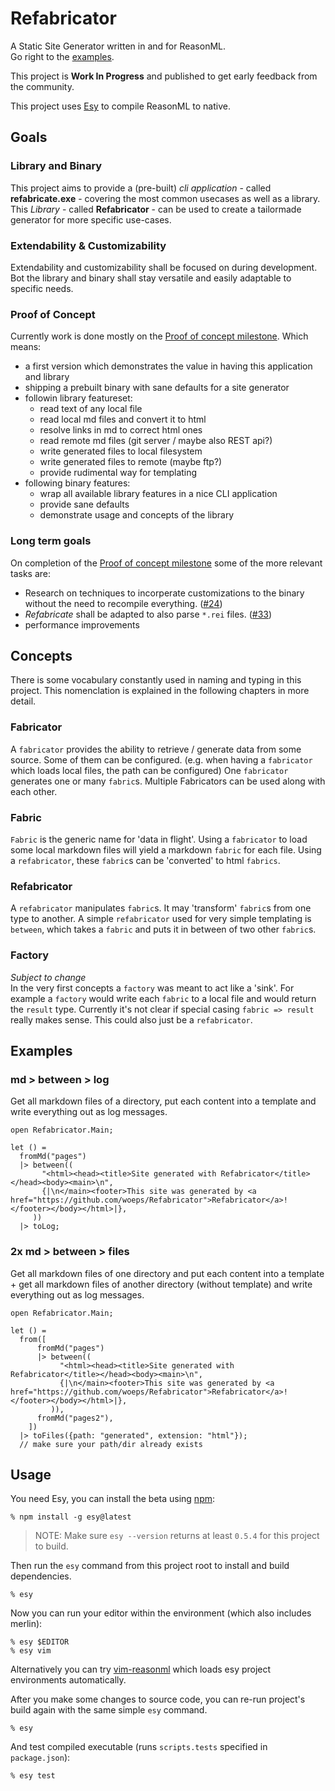 # Refabricator
A Static Site Generator written in and for ReasonML.  
Go right to the [examples](#examples).

This project is **Work In Progress** and published to get early feedback from the community.

This project uses [Esy](https://github.com/esy-ocaml/esy) to compile ReasonML to native.

## Goals
### Library and Binary
This project aims to provide a (pre-built) *cli application* - called **refabricate.exe** - covering the most common usecases as well as a library. This *Library* - called **Refabricator** - can be used to create a tailormade generator for more specific use-cases.

### Extendability & Customizability
Extendability and customizability shall be focused on during development. Bot the library and binary shall stay versatile and easily adaptable to specific needs.

### Proof of Concept
Currently work is done mostly on the [Proof of concept milestone](https://github.com/woeps/refabricator/milestone/1). Which means:

- a first version which demonstrates the value in having this application and library
- shipping a prebuilt binary with sane defaults for a site generator
- followin library featureset:
  - read text of any local file
  - read local md files and convert it to html
  - resolve links in md to correct html ones
  - read remote md files (git server / maybe also REST api?)
  - write generated files to local filesystem
  - write generated files to remote (maybe ftp?)
  - provide rudimental way for templating
- following binary features:
  - wrap all available library features in a nice CLI application
  - provide sane defaults
  - demonstrate usage and concepts of the library


### Long term goals
On completion of the [Proof of concept milestone](https://github.com/woeps/refabricator/milestone/1) some of the more relevant tasks are:

- Research on techniques to incorperate customizations to the binary without the need to recompile everything. ([#24](https://github.com/woeps/refabricator/issues/24))
- *Refabricate* shall be adapted to also parse `*.rei` files. ([#33](https://github.com/woeps/refabricator/issues/33))
- performance improvements

## Concepts
There is some vocabulary constantly used in naming and typing in this project. This nomenclation is explained in the following chapters in more detail.

### Fabricator
A `fabricator` provides the ability to retrieve / generate data from some source. Some of them can be configured. (e.g. when having a `fabricator` which loads local files, the path can be configured)
One `fabricator` generates one or many `fabric`s.
Multiple Fabricators can be used along with each other.

### Fabric
`Fabric` is the generic name for 'data in flight'. Using a `fabricator` to load some local markdown files will yield a markdown `fabric` for each file. Using a `refabricator`, these `fabric`s can be 'converted' to html `fabrics`.

### Refabricator
A `refabricator` manipulates `fabric`s. It may 'transform' `fabric`s from one type to another.
A simple `refabricator` used for very simple templating is `between`, which takes a `fabric` and puts it in between of two other `fabric`s.

### Factory
*Subject to change*  
In the very first concepts a `factory` was meant to act like a 'sink'. For example a `factory` would write each `fabric` to a local file and would return the `result` type.
Currently it's not clear if special casing `fabric => result` really makes sense. This could also just be a `refabricator`.


## Examples
### md > between > log
Get all markdown files of a directory, put each content into a template and write everything out as log messages.

```
open Refabricator.Main;

let () =
  fromMd("pages")
  |> between((
       "<html><head><title>Site generated with Refabricator</title></head><body><main>\n",
       {|\n</main><footer>This site was generated by <a href="https://github.com/woeps/Refabricator">Refabricator</a>!</footer></body></html>|},
     ))
  |> toLog;
```

### 2x md > between > files
Get all markdown files of one directory and put each content into a template + get all markdown files of another directory (without template) and write everything out as log messages.

```
open Refabricator.Main;

let () =
  from([
      fromMd("pages")
      |> between((
           "<html><head><title>Site generated with Refabricator</title></head><body><main>\n",
           {|\n</main><footer>This site was generated by <a href="https://github.com/woeps/Refabricator">Refabricator</a>!</footer></body></html>|},
         )),
      fromMd("pages2"),
    ])
  |> toFiles({path: "generated", extension: "html"});
  // make sure your path/dir already exists
```


## Usage

You need Esy, you can install the beta using [npm](https://npmjs.com):

    % npm install -g esy@latest

> NOTE: Make sure `esy --version` returns at least `0.5.4` for this project to build.

Then run the `esy` command from this project root to install and build dependencies.

    % esy

Now you can run your editor within the environment (which also includes merlin):

    % esy $EDITOR
    % esy vim

Alternatively you can try [vim-reasonml](https://github.com/jordwalke/vim-reasonml)
which loads esy project environments automatically.

After you make some changes to source code, you can re-run project's build
again with the same simple `esy` command.

    % esy

And test compiled executable (runs `scripts.tests` specified in
`package.json`):

    % esy test
